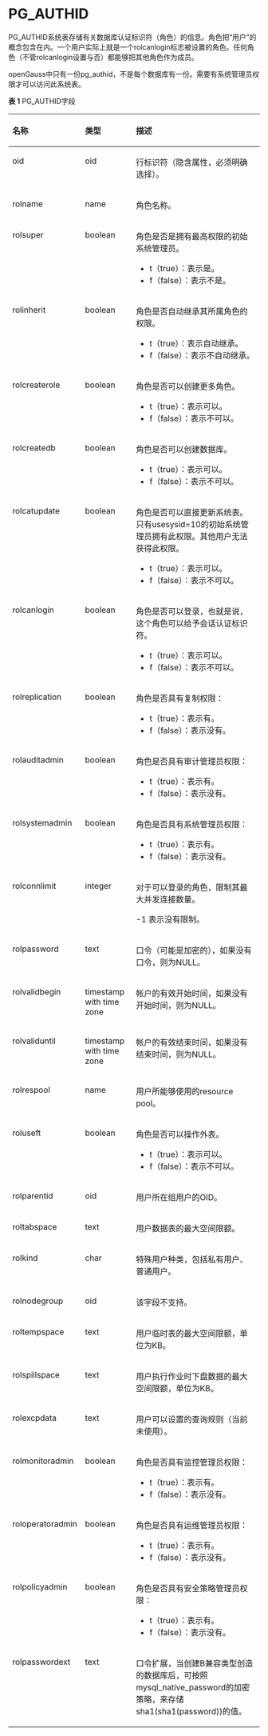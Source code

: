 # PG\_AUTHID<a name="ZH-CN_TOPIC_0289900706"></a>

PG\_AUTHID系统表存储有关数据库认证标识符（角色）的信息。角色把“用户”的概念包含在内。一个用户实际上就是一个rolcanlogin标志被设置的角色。任何角色（不管rolcanlogin设置与否）都能够把其他角色作为成员。

openGauss中只有一份pg\_authid，不是每个数据库有一份。需要有系统管理员权限才可以访问此系统表。

**表 1**  PG\_AUTHID字段

<a name="zh-cn_topic_0283137725_zh-cn_topic_0237122273_zh-cn_topic_0059778259_t2fff231eb1ce4252816223b71602e6ab"></a>
<table><thead align="left"><tr id="zh-cn_topic_0283137725_zh-cn_topic_0237122273_zh-cn_topic_0059778259_r467d6af826104ad995f661de4948b1d2"><th class="cellrowborder" valign="top" width="20.49%" id="mcps1.2.4.1.1"><p id="zh-cn_topic_0283137725_zh-cn_topic_0237122273_zh-cn_topic_0059778259_aef2c923ff38241f2aeb0c5d9d1861107"><a name="zh-cn_topic_0283137725_zh-cn_topic_0237122273_zh-cn_topic_0059778259_aef2c923ff38241f2aeb0c5d9d1861107"></a><a name="zh-cn_topic_0283137725_zh-cn_topic_0237122273_zh-cn_topic_0059778259_aef2c923ff38241f2aeb0c5d9d1861107"></a>名称</p>
</th>
<th class="cellrowborder" valign="top" width="21.13%" id="mcps1.2.4.1.2"><p id="zh-cn_topic_0283137725_zh-cn_topic_0237122273_zh-cn_topic_0059778259_a09099cc88c3e4c808a9b05889733aa92"><a name="zh-cn_topic_0283137725_zh-cn_topic_0237122273_zh-cn_topic_0059778259_a09099cc88c3e4c808a9b05889733aa92"></a><a name="zh-cn_topic_0283137725_zh-cn_topic_0237122273_zh-cn_topic_0059778259_a09099cc88c3e4c808a9b05889733aa92"></a>类型</p>
</th>
<th class="cellrowborder" valign="top" width="58.379999999999995%" id="mcps1.2.4.1.3"><p id="zh-cn_topic_0283137725_zh-cn_topic_0237122273_zh-cn_topic_0059778259_a0f299de4ef4741fdad6f373eefec85e5"><a name="zh-cn_topic_0283137725_zh-cn_topic_0237122273_zh-cn_topic_0059778259_a0f299de4ef4741fdad6f373eefec85e5"></a><a name="zh-cn_topic_0283137725_zh-cn_topic_0237122273_zh-cn_topic_0059778259_a0f299de4ef4741fdad6f373eefec85e5"></a>描述</p>
</th>
</tr>
</thead>
<tbody><tr id="zh-cn_topic_0283137725_zh-cn_topic_0237122273_zh-cn_topic_0059778259_r2999ac14dd104c2f9556f5b1a257d068"><td class="cellrowborder" valign="top" width="20.49%" headers="mcps1.2.4.1.1 "><p id="zh-cn_topic_0283137725_zh-cn_topic_0237122273_zh-cn_topic_0059778259_a5a31d0f121244e7f893efcd027fe3df1"><a name="zh-cn_topic_0283137725_zh-cn_topic_0237122273_zh-cn_topic_0059778259_a5a31d0f121244e7f893efcd027fe3df1"></a><a name="zh-cn_topic_0283137725_zh-cn_topic_0237122273_zh-cn_topic_0059778259_a5a31d0f121244e7f893efcd027fe3df1"></a>oid</p>
</td>
<td class="cellrowborder" valign="top" width="21.13%" headers="mcps1.2.4.1.2 "><p id="zh-cn_topic_0283137725_zh-cn_topic_0237122273_zh-cn_topic_0059778259_a76e99ac8f3eb4810a5dec895a38ce0c3"><a name="zh-cn_topic_0283137725_zh-cn_topic_0237122273_zh-cn_topic_0059778259_a76e99ac8f3eb4810a5dec895a38ce0c3"></a><a name="zh-cn_topic_0283137725_zh-cn_topic_0237122273_zh-cn_topic_0059778259_a76e99ac8f3eb4810a5dec895a38ce0c3"></a>oid</p>
</td>
<td class="cellrowborder" valign="top" width="58.379999999999995%" headers="mcps1.2.4.1.3 "><p id="zh-cn_topic_0283137725_zh-cn_topic_0237122273_zh-cn_topic_0059778259_a12ae5fa1dc394b27ab6eeaa7f74f7120"><a name="zh-cn_topic_0283137725_zh-cn_topic_0237122273_zh-cn_topic_0059778259_a12ae5fa1dc394b27ab6eeaa7f74f7120"></a><a name="zh-cn_topic_0283137725_zh-cn_topic_0237122273_zh-cn_topic_0059778259_a12ae5fa1dc394b27ab6eeaa7f74f7120"></a>行标识符（隐含属性，必须明确选择）。</p>
</td>
</tr>
<tr id="zh-cn_topic_0283137725_zh-cn_topic_0237122273_zh-cn_topic_0059778259_r34f541c8a9a84a3bb919158aa9f2c9dc"><td class="cellrowborder" valign="top" width="20.49%" headers="mcps1.2.4.1.1 "><p id="zh-cn_topic_0283137725_zh-cn_topic_0237122273_zh-cn_topic_0059778259_a2eb221a7d29e45a795857b755f467bf6"><a name="zh-cn_topic_0283137725_zh-cn_topic_0237122273_zh-cn_topic_0059778259_a2eb221a7d29e45a795857b755f467bf6"></a><a name="zh-cn_topic_0283137725_zh-cn_topic_0237122273_zh-cn_topic_0059778259_a2eb221a7d29e45a795857b755f467bf6"></a>rolname</p>
</td>
<td class="cellrowborder" valign="top" width="21.13%" headers="mcps1.2.4.1.2 "><p id="zh-cn_topic_0283137725_zh-cn_topic_0237122273_zh-cn_topic_0059778259_a54fa9a8f19a34f9db1138d97351e95ef"><a name="zh-cn_topic_0283137725_zh-cn_topic_0237122273_zh-cn_topic_0059778259_a54fa9a8f19a34f9db1138d97351e95ef"></a><a name="zh-cn_topic_0283137725_zh-cn_topic_0237122273_zh-cn_topic_0059778259_a54fa9a8f19a34f9db1138d97351e95ef"></a>name</p>
</td>
<td class="cellrowborder" valign="top" width="58.379999999999995%" headers="mcps1.2.4.1.3 "><p id="zh-cn_topic_0283137725_zh-cn_topic_0237122273_zh-cn_topic_0059778259_ada6702ab236c4991a6d289b31ef1b9a8"><a name="zh-cn_topic_0283137725_zh-cn_topic_0237122273_zh-cn_topic_0059778259_ada6702ab236c4991a6d289b31ef1b9a8"></a><a name="zh-cn_topic_0283137725_zh-cn_topic_0237122273_zh-cn_topic_0059778259_ada6702ab236c4991a6d289b31ef1b9a8"></a>角色名称。</p>
</td>
</tr>
<tr id="zh-cn_topic_0283137725_zh-cn_topic_0237122273_zh-cn_topic_0059778259_rd85d78d37d2446fc924699d7678576ac"><td class="cellrowborder" valign="top" width="20.49%" headers="mcps1.2.4.1.1 "><p id="zh-cn_topic_0283137725_zh-cn_topic_0237122273_zh-cn_topic_0059778259_a7cb8a3c2cac04f6f81a3c4c2f31c1705"><a name="zh-cn_topic_0283137725_zh-cn_topic_0237122273_zh-cn_topic_0059778259_a7cb8a3c2cac04f6f81a3c4c2f31c1705"></a><a name="zh-cn_topic_0283137725_zh-cn_topic_0237122273_zh-cn_topic_0059778259_a7cb8a3c2cac04f6f81a3c4c2f31c1705"></a>rolsuper</p>
</td>
<td class="cellrowborder" valign="top" width="21.13%" headers="mcps1.2.4.1.2 "><p id="zh-cn_topic_0283137725_zh-cn_topic_0237122273_zh-cn_topic_0059778259_a479fab130e4b480784110827905e9854"><a name="zh-cn_topic_0283137725_zh-cn_topic_0237122273_zh-cn_topic_0059778259_a479fab130e4b480784110827905e9854"></a><a name="zh-cn_topic_0283137725_zh-cn_topic_0237122273_zh-cn_topic_0059778259_a479fab130e4b480784110827905e9854"></a><span id="zh-cn_topic_0283137725_zh-cn_topic_0237122273_text1529361714267"><a name="zh-cn_topic_0283137725_zh-cn_topic_0237122273_text1529361714267"></a><a name="zh-cn_topic_0283137725_zh-cn_topic_0237122273_text1529361714267"></a>boolean</span></p>
</td>
<td class="cellrowborder" valign="top" width="58.379999999999995%" headers="mcps1.2.4.1.3 "><p id="zh-cn_topic_0283137725_zh-cn_topic_0237122273_zh-cn_topic_0059778259_a7ac956554dd74c8f948a90ec1483d1fc"><a name="zh-cn_topic_0283137725_zh-cn_topic_0237122273_zh-cn_topic_0059778259_a7ac956554dd74c8f948a90ec1483d1fc"></a><a name="zh-cn_topic_0283137725_zh-cn_topic_0237122273_zh-cn_topic_0059778259_a7ac956554dd74c8f948a90ec1483d1fc"></a>角色是否是拥有最高权限的初始系统管理员。</p>
<a name="ul5981193915612"></a><a name="ul5981193915612"></a><ul id="ul5981193915612"><li>t（true）：表示是。</li><li>f（false）：表示不是。</li></ul>
</td>
</tr>
<tr id="zh-cn_topic_0283137725_zh-cn_topic_0237122273_zh-cn_topic_0059778259_r9eeee50a21f849d380a480d31f3de9f5"><td class="cellrowborder" valign="top" width="20.49%" headers="mcps1.2.4.1.1 "><p id="zh-cn_topic_0283137725_zh-cn_topic_0237122273_zh-cn_topic_0059778259_a9452c73058434f3ba59d675dfc958d9b"><a name="zh-cn_topic_0283137725_zh-cn_topic_0237122273_zh-cn_topic_0059778259_a9452c73058434f3ba59d675dfc958d9b"></a><a name="zh-cn_topic_0283137725_zh-cn_topic_0237122273_zh-cn_topic_0059778259_a9452c73058434f3ba59d675dfc958d9b"></a>rolinherit</p>
</td>
<td class="cellrowborder" valign="top" width="21.13%" headers="mcps1.2.4.1.2 "><p id="zh-cn_topic_0283137725_zh-cn_topic_0237122273_zh-cn_topic_0059778259_a44ca42bbe60249d38adb387aa97bc755"><a name="zh-cn_topic_0283137725_zh-cn_topic_0237122273_zh-cn_topic_0059778259_a44ca42bbe60249d38adb387aa97bc755"></a><a name="zh-cn_topic_0283137725_zh-cn_topic_0237122273_zh-cn_topic_0059778259_a44ca42bbe60249d38adb387aa97bc755"></a><span id="zh-cn_topic_0283137725_zh-cn_topic_0237122273_text21921218162620"><a name="zh-cn_topic_0283137725_zh-cn_topic_0237122273_text21921218162620"></a><a name="zh-cn_topic_0283137725_zh-cn_topic_0237122273_text21921218162620"></a>boolean</span></p>
</td>
<td class="cellrowborder" valign="top" width="58.379999999999995%" headers="mcps1.2.4.1.3 "><p id="zh-cn_topic_0283137725_zh-cn_topic_0237122273_zh-cn_topic_0059778259_a811d1a6153bd4ea9bc201ebf6cf9f6e1"><a name="zh-cn_topic_0283137725_zh-cn_topic_0237122273_zh-cn_topic_0059778259_a811d1a6153bd4ea9bc201ebf6cf9f6e1"></a><a name="zh-cn_topic_0283137725_zh-cn_topic_0237122273_zh-cn_topic_0059778259_a811d1a6153bd4ea9bc201ebf6cf9f6e1"></a>角色是否自动继承其所属角色的权限。</p>
<a name="ul8180154418619"></a><a name="ul8180154418619"></a><ul id="ul8180154418619"><li>t（true）：表示自动继承。</li><li>f（false）：表示不自动继承。</li></ul>
</td>
</tr>
<tr id="zh-cn_topic_0283137725_zh-cn_topic_0237122273_zh-cn_topic_0059778259_r14f01b45e9534781bd2733322aa4a542"><td class="cellrowborder" valign="top" width="20.49%" headers="mcps1.2.4.1.1 "><p id="zh-cn_topic_0283137725_zh-cn_topic_0237122273_zh-cn_topic_0059778259_ac0a5d4117433499f8c642382b9da94de"><a name="zh-cn_topic_0283137725_zh-cn_topic_0237122273_zh-cn_topic_0059778259_ac0a5d4117433499f8c642382b9da94de"></a><a name="zh-cn_topic_0283137725_zh-cn_topic_0237122273_zh-cn_topic_0059778259_ac0a5d4117433499f8c642382b9da94de"></a>rolcreaterole</p>
</td>
<td class="cellrowborder" valign="top" width="21.13%" headers="mcps1.2.4.1.2 "><p id="zh-cn_topic_0283137725_zh-cn_topic_0237122273_zh-cn_topic_0059778259_a8a84bebdfc7b4f0094f554fc60d007be"><a name="zh-cn_topic_0283137725_zh-cn_topic_0237122273_zh-cn_topic_0059778259_a8a84bebdfc7b4f0094f554fc60d007be"></a><a name="zh-cn_topic_0283137725_zh-cn_topic_0237122273_zh-cn_topic_0059778259_a8a84bebdfc7b4f0094f554fc60d007be"></a><span id="zh-cn_topic_0283137725_zh-cn_topic_0237122273_text18824118192620"><a name="zh-cn_topic_0283137725_zh-cn_topic_0237122273_text18824118192620"></a><a name="zh-cn_topic_0283137725_zh-cn_topic_0237122273_text18824118192620"></a>boolean</span></p>
</td>
<td class="cellrowborder" valign="top" width="58.379999999999995%" headers="mcps1.2.4.1.3 "><p id="zh-cn_topic_0283137725_zh-cn_topic_0237122273_zh-cn_topic_0059778259_ad10dec07af1440be83dd96a60e8357a3"><a name="zh-cn_topic_0283137725_zh-cn_topic_0237122273_zh-cn_topic_0059778259_ad10dec07af1440be83dd96a60e8357a3"></a><a name="zh-cn_topic_0283137725_zh-cn_topic_0237122273_zh-cn_topic_0059778259_ad10dec07af1440be83dd96a60e8357a3"></a>角色是否可以创建更多角色。</p>
<a name="ul103054472616"></a><a name="ul103054472616"></a><ul id="ul103054472616"><li>t（true）：表示可以。</li><li>f（false）：表示不可以。</li></ul>
</td>
</tr>
<tr id="zh-cn_topic_0283137725_zh-cn_topic_0237122273_zh-cn_topic_0059778259_r20b9def80c334b4bafc9c367b672bc5d"><td class="cellrowborder" valign="top" width="20.49%" headers="mcps1.2.4.1.1 "><p id="zh-cn_topic_0283137725_zh-cn_topic_0237122273_zh-cn_topic_0059778259_a242a39403389400abf108026898fd51c"><a name="zh-cn_topic_0283137725_zh-cn_topic_0237122273_zh-cn_topic_0059778259_a242a39403389400abf108026898fd51c"></a><a name="zh-cn_topic_0283137725_zh-cn_topic_0237122273_zh-cn_topic_0059778259_a242a39403389400abf108026898fd51c"></a>rolcreatedb</p>
</td>
<td class="cellrowborder" valign="top" width="21.13%" headers="mcps1.2.4.1.2 "><p id="zh-cn_topic_0283137725_zh-cn_topic_0237122273_zh-cn_topic_0059778259_aca1469acfaf240e583a60338e993ec00"><a name="zh-cn_topic_0283137725_zh-cn_topic_0237122273_zh-cn_topic_0059778259_aca1469acfaf240e583a60338e993ec00"></a><a name="zh-cn_topic_0283137725_zh-cn_topic_0237122273_zh-cn_topic_0059778259_aca1469acfaf240e583a60338e993ec00"></a><span id="zh-cn_topic_0283137725_zh-cn_topic_0237122273_text1258112198262"><a name="zh-cn_topic_0283137725_zh-cn_topic_0237122273_text1258112198262"></a><a name="zh-cn_topic_0283137725_zh-cn_topic_0237122273_text1258112198262"></a>boolean</span></p>
</td>
<td class="cellrowborder" valign="top" width="58.379999999999995%" headers="mcps1.2.4.1.3 "><p id="zh-cn_topic_0283137725_zh-cn_topic_0237122273_zh-cn_topic_0059778259_a4eccc2b2b42d4bcba75f261f89e0ae20"><a name="zh-cn_topic_0283137725_zh-cn_topic_0237122273_zh-cn_topic_0059778259_a4eccc2b2b42d4bcba75f261f89e0ae20"></a><a name="zh-cn_topic_0283137725_zh-cn_topic_0237122273_zh-cn_topic_0059778259_a4eccc2b2b42d4bcba75f261f89e0ae20"></a>角色是否可以创建数据库。</p>
<a name="ul828095015614"></a><a name="ul828095015614"></a><ul id="ul828095015614"><li>t（true）：表示可以。</li><li>f（false）：表示不可以。</li></ul>
</td>
</tr>
<tr id="zh-cn_topic_0283137725_zh-cn_topic_0237122273_zh-cn_topic_0059778259_r804e00eb30954331a7eee6d54e3a46ab"><td class="cellrowborder" valign="top" width="20.49%" headers="mcps1.2.4.1.1 "><p id="zh-cn_topic_0283137725_zh-cn_topic_0237122273_zh-cn_topic_0059778259_a949068ab084242aaa754082c74703b23"><a name="zh-cn_topic_0283137725_zh-cn_topic_0237122273_zh-cn_topic_0059778259_a949068ab084242aaa754082c74703b23"></a><a name="zh-cn_topic_0283137725_zh-cn_topic_0237122273_zh-cn_topic_0059778259_a949068ab084242aaa754082c74703b23"></a>rolcatupdate</p>
</td>
<td class="cellrowborder" valign="top" width="21.13%" headers="mcps1.2.4.1.2 "><p id="zh-cn_topic_0283137725_zh-cn_topic_0237122273_zh-cn_topic_0059778259_acba73cb2a60b470eb223b11fcb9df617"><a name="zh-cn_topic_0283137725_zh-cn_topic_0237122273_zh-cn_topic_0059778259_acba73cb2a60b470eb223b11fcb9df617"></a><a name="zh-cn_topic_0283137725_zh-cn_topic_0237122273_zh-cn_topic_0059778259_acba73cb2a60b470eb223b11fcb9df617"></a><span id="zh-cn_topic_0283137725_zh-cn_topic_0237122273_text8141152032618"><a name="zh-cn_topic_0283137725_zh-cn_topic_0237122273_text8141152032618"></a><a name="zh-cn_topic_0283137725_zh-cn_topic_0237122273_text8141152032618"></a>boolean</span></p>
</td>
<td class="cellrowborder" valign="top" width="58.379999999999995%" headers="mcps1.2.4.1.3 "><p id="zh-cn_topic_0283137725_zh-cn_topic_0237122273_zh-cn_topic_0059778259_a99ef9ae1689f41f1ac8d15338dd526ae"><a name="zh-cn_topic_0283137725_zh-cn_topic_0237122273_zh-cn_topic_0059778259_a99ef9ae1689f41f1ac8d15338dd526ae"></a><a name="zh-cn_topic_0283137725_zh-cn_topic_0237122273_zh-cn_topic_0059778259_a99ef9ae1689f41f1ac8d15338dd526ae"></a>角色是否可以直接更新系统表。只有usesysid=10的初始系统管理员拥有此权限。其他用户无法获得此权限。</p>
<a name="ul566571518913"></a><a name="ul566571518913"></a><ul id="ul566571518913"><li>t（true）：表示可以。</li><li>f（false）：表示不可以。</li></ul>
</td>
</tr>
<tr id="zh-cn_topic_0283137725_zh-cn_topic_0237122273_zh-cn_topic_0059778259_rafcd772d10774a88a5f7371392cacefb"><td class="cellrowborder" valign="top" width="20.49%" headers="mcps1.2.4.1.1 "><p id="zh-cn_topic_0283137725_zh-cn_topic_0237122273_zh-cn_topic_0059778259_ae90becfd97b849d89b84e1f6ab23ffbe"><a name="zh-cn_topic_0283137725_zh-cn_topic_0237122273_zh-cn_topic_0059778259_ae90becfd97b849d89b84e1f6ab23ffbe"></a><a name="zh-cn_topic_0283137725_zh-cn_topic_0237122273_zh-cn_topic_0059778259_ae90becfd97b849d89b84e1f6ab23ffbe"></a>rolcanlogin</p>
</td>
<td class="cellrowborder" valign="top" width="21.13%" headers="mcps1.2.4.1.2 "><p id="zh-cn_topic_0283137725_zh-cn_topic_0237122273_zh-cn_topic_0059778259_a156553ecf56b4c2193bb3be605a60906"><a name="zh-cn_topic_0283137725_zh-cn_topic_0237122273_zh-cn_topic_0059778259_a156553ecf56b4c2193bb3be605a60906"></a><a name="zh-cn_topic_0283137725_zh-cn_topic_0237122273_zh-cn_topic_0059778259_a156553ecf56b4c2193bb3be605a60906"></a><span id="zh-cn_topic_0283137725_zh-cn_topic_0237122273_text939232018269"><a name="zh-cn_topic_0283137725_zh-cn_topic_0237122273_text939232018269"></a><a name="zh-cn_topic_0283137725_zh-cn_topic_0237122273_text939232018269"></a>boolean</span></p>
</td>
<td class="cellrowborder" valign="top" width="58.379999999999995%" headers="mcps1.2.4.1.3 "><p id="zh-cn_topic_0283137725_zh-cn_topic_0237122273_zh-cn_topic_0059778259_af4d082857d17417189ad0f8897767b43"><a name="zh-cn_topic_0283137725_zh-cn_topic_0237122273_zh-cn_topic_0059778259_af4d082857d17417189ad0f8897767b43"></a><a name="zh-cn_topic_0283137725_zh-cn_topic_0237122273_zh-cn_topic_0059778259_af4d082857d17417189ad0f8897767b43"></a>角色是否可以登录，也就是说，这个角色可以给予会话认证标识符。</p>
<a name="ul77501918898"></a><a name="ul77501918898"></a><ul id="ul77501918898"><li>t（true）：表示可以。</li><li>f（false）：表示不可以。</li></ul>
</td>
</tr>
<tr id="zh-cn_topic_0283137725_zh-cn_topic_0237122273_zh-cn_topic_0059778259_rcc0c0f04c5ba4c00ba7eb1066e4d8fb2"><td class="cellrowborder" valign="top" width="20.49%" headers="mcps1.2.4.1.1 "><p id="zh-cn_topic_0283137725_zh-cn_topic_0237122273_zh-cn_topic_0059778259_ae8973b6667794914908d709da58c1003"><a name="zh-cn_topic_0283137725_zh-cn_topic_0237122273_zh-cn_topic_0059778259_ae8973b6667794914908d709da58c1003"></a><a name="zh-cn_topic_0283137725_zh-cn_topic_0237122273_zh-cn_topic_0059778259_ae8973b6667794914908d709da58c1003"></a>rolreplication</p>
</td>
<td class="cellrowborder" valign="top" width="21.13%" headers="mcps1.2.4.1.2 "><p id="zh-cn_topic_0283137725_zh-cn_topic_0237122273_zh-cn_topic_0059778259_abfbf36bfbd2b40058538f6b7ef8ab40a"><a name="zh-cn_topic_0283137725_zh-cn_topic_0237122273_zh-cn_topic_0059778259_abfbf36bfbd2b40058538f6b7ef8ab40a"></a><a name="zh-cn_topic_0283137725_zh-cn_topic_0237122273_zh-cn_topic_0059778259_abfbf36bfbd2b40058538f6b7ef8ab40a"></a><span id="zh-cn_topic_0283137725_zh-cn_topic_0237122273_text154561618142811"><a name="zh-cn_topic_0283137725_zh-cn_topic_0237122273_text154561618142811"></a><a name="zh-cn_topic_0283137725_zh-cn_topic_0237122273_text154561618142811"></a>boolean</span></p>
</td>
<td class="cellrowborder" valign="top" width="58.379999999999995%" headers="mcps1.2.4.1.3 "><p id="zh-cn_topic_0283137725_zh-cn_topic_0237122273_zh-cn_topic_0059778259_abafd18527b4241d79bf432437152e8f3"><a name="zh-cn_topic_0283137725_zh-cn_topic_0237122273_zh-cn_topic_0059778259_abafd18527b4241d79bf432437152e8f3"></a><a name="zh-cn_topic_0283137725_zh-cn_topic_0237122273_zh-cn_topic_0059778259_abafd18527b4241d79bf432437152e8f3"></a>角色是否具有复制权限：</p>
<a name="ul74191217181317"></a><a name="ul74191217181317"></a><ul id="ul74191217181317"><li>t（true）：表示有。</li><li>f（false）：表示没有。</li></ul>
</td>
</tr>
<tr id="zh-cn_topic_0283137725_zh-cn_topic_0237122273_zh-cn_topic_0059778259_ra9ea4c9f35574b62a0e587ee1f72a666"><td class="cellrowborder" valign="top" width="20.49%" headers="mcps1.2.4.1.1 "><p id="zh-cn_topic_0283137725_zh-cn_topic_0237122273_zh-cn_topic_0059778259_a40d57eee5b90438294723a59ce0aae56"><a name="zh-cn_topic_0283137725_zh-cn_topic_0237122273_zh-cn_topic_0059778259_a40d57eee5b90438294723a59ce0aae56"></a><a name="zh-cn_topic_0283137725_zh-cn_topic_0237122273_zh-cn_topic_0059778259_a40d57eee5b90438294723a59ce0aae56"></a>rolauditadmin</p>
</td>
<td class="cellrowborder" valign="top" width="21.13%" headers="mcps1.2.4.1.2 "><p id="zh-cn_topic_0283137725_zh-cn_topic_0237122273_zh-cn_topic_0059778259_aaf2b96e107c3415cab46affd03a409ef"><a name="zh-cn_topic_0283137725_zh-cn_topic_0237122273_zh-cn_topic_0059778259_aaf2b96e107c3415cab46affd03a409ef"></a><a name="zh-cn_topic_0283137725_zh-cn_topic_0237122273_zh-cn_topic_0059778259_aaf2b96e107c3415cab46affd03a409ef"></a><span id="zh-cn_topic_0283137725_zh-cn_topic_0237122273_text3787113812318"><a name="zh-cn_topic_0283137725_zh-cn_topic_0237122273_text3787113812318"></a><a name="zh-cn_topic_0283137725_zh-cn_topic_0237122273_text3787113812318"></a>boolean</span></p>
</td>
<td class="cellrowborder" valign="top" width="58.379999999999995%" headers="mcps1.2.4.1.3 "><p id="zh-cn_topic_0283137725_zh-cn_topic_0237122273_zh-cn_topic_0059778259_a41d4ed926499443db78b94fb3a7269e3"><a name="zh-cn_topic_0283137725_zh-cn_topic_0237122273_zh-cn_topic_0059778259_a41d4ed926499443db78b94fb3a7269e3"></a><a name="zh-cn_topic_0283137725_zh-cn_topic_0237122273_zh-cn_topic_0059778259_a41d4ed926499443db78b94fb3a7269e3"></a>角色是否具有审计管理员权限：</p>
<a name="ul443911410138"></a><a name="ul443911410138"></a><ul id="ul443911410138"><li>t（true）：表示有。</li><li>f（false）：表示没有。</li></ul>
</td>
</tr>
<tr id="zh-cn_topic_0283137725_zh-cn_topic_0237122273_zh-cn_topic_0059778259_re786a5d5da1e4926b5de9bc98fb17351"><td class="cellrowborder" valign="top" width="20.49%" headers="mcps1.2.4.1.1 "><p id="zh-cn_topic_0283137725_zh-cn_topic_0237122273_zh-cn_topic_0059778259_aa2a1436e95684c68b1b4aae79ee6a685"><a name="zh-cn_topic_0283137725_zh-cn_topic_0237122273_zh-cn_topic_0059778259_aa2a1436e95684c68b1b4aae79ee6a685"></a><a name="zh-cn_topic_0283137725_zh-cn_topic_0237122273_zh-cn_topic_0059778259_aa2a1436e95684c68b1b4aae79ee6a685"></a>rolsystemadmin</p>
</td>
<td class="cellrowborder" valign="top" width="21.13%" headers="mcps1.2.4.1.2 "><p id="zh-cn_topic_0283137725_zh-cn_topic_0237122273_zh-cn_topic_0059778259_ae7401e3cddd44e268dc3c60a4ec8a912"><a name="zh-cn_topic_0283137725_zh-cn_topic_0237122273_zh-cn_topic_0059778259_ae7401e3cddd44e268dc3c60a4ec8a912"></a><a name="zh-cn_topic_0283137725_zh-cn_topic_0237122273_zh-cn_topic_0059778259_ae7401e3cddd44e268dc3c60a4ec8a912"></a><span id="zh-cn_topic_0283137725_zh-cn_topic_0237122273_text142514409319"><a name="zh-cn_topic_0283137725_zh-cn_topic_0237122273_text142514409319"></a><a name="zh-cn_topic_0283137725_zh-cn_topic_0237122273_text142514409319"></a>boolean</span></p>
</td>
<td class="cellrowborder" valign="top" width="58.379999999999995%" headers="mcps1.2.4.1.3 "><p id="zh-cn_topic_0283137725_zh-cn_topic_0237122273_zh-cn_topic_0059778259_a439b425286cf40caa81b17d5db646b04"><a name="zh-cn_topic_0283137725_zh-cn_topic_0237122273_zh-cn_topic_0059778259_a439b425286cf40caa81b17d5db646b04"></a><a name="zh-cn_topic_0283137725_zh-cn_topic_0237122273_zh-cn_topic_0059778259_a439b425286cf40caa81b17d5db646b04"></a>角色是否具有系统管理员权限：</p>
<a name="ul72343150142"></a><a name="ul72343150142"></a><ul id="ul72343150142"><li>t（true）：表示有。</li><li>f（false）：表示没有。</li></ul>
</td>
</tr>
<tr id="zh-cn_topic_0283137725_zh-cn_topic_0237122273_zh-cn_topic_0059778259_r4595c950805246f794643eff37da790f"><td class="cellrowborder" valign="top" width="20.49%" headers="mcps1.2.4.1.1 "><p id="zh-cn_topic_0283137725_zh-cn_topic_0237122273_zh-cn_topic_0059778259_adc0c6df07a624d9c82418e035092f4f6"><a name="zh-cn_topic_0283137725_zh-cn_topic_0237122273_zh-cn_topic_0059778259_adc0c6df07a624d9c82418e035092f4f6"></a><a name="zh-cn_topic_0283137725_zh-cn_topic_0237122273_zh-cn_topic_0059778259_adc0c6df07a624d9c82418e035092f4f6"></a>rolconnlimit</p>
</td>
<td class="cellrowborder" valign="top" width="21.13%" headers="mcps1.2.4.1.2 "><p id="zh-cn_topic_0283137725_zh-cn_topic_0237122273_zh-cn_topic_0059778259_ac52abcd2ce874ef1a30c8e4a90bbc708"><a name="zh-cn_topic_0283137725_zh-cn_topic_0237122273_zh-cn_topic_0059778259_ac52abcd2ce874ef1a30c8e4a90bbc708"></a><a name="zh-cn_topic_0283137725_zh-cn_topic_0237122273_zh-cn_topic_0059778259_ac52abcd2ce874ef1a30c8e4a90bbc708"></a>integer</p>
</td>
<td class="cellrowborder" valign="top" width="58.379999999999995%" headers="mcps1.2.4.1.3 "><p id="zh-cn_topic_0283137725_zh-cn_topic_0237122273_zh-cn_topic_0059778259_a2c735a9965624bc79073c147653ce48e"><a name="zh-cn_topic_0283137725_zh-cn_topic_0237122273_zh-cn_topic_0059778259_a2c735a9965624bc79073c147653ce48e"></a><a name="zh-cn_topic_0283137725_zh-cn_topic_0237122273_zh-cn_topic_0059778259_a2c735a9965624bc79073c147653ce48e"></a>对于可以登录的角色，限制其最大并发连接数量。</p>
<p id="zh-cn_topic_0283137725_zh-cn_topic_0237122273_zh-cn_topic_0059778259_a685a95411d9549f0a5ded5362f10ef3e"><a name="zh-cn_topic_0283137725_zh-cn_topic_0237122273_zh-cn_topic_0059778259_a685a95411d9549f0a5ded5362f10ef3e"></a><a name="zh-cn_topic_0283137725_zh-cn_topic_0237122273_zh-cn_topic_0059778259_a685a95411d9549f0a5ded5362f10ef3e"></a>-1 表示没有限制。</p>
</td>
</tr>
<tr id="zh-cn_topic_0283137725_zh-cn_topic_0237122273_zh-cn_topic_0059778259_r6275ffffc4c54a7fbf734510c7f6f6a2"><td class="cellrowborder" valign="top" width="20.49%" headers="mcps1.2.4.1.1 "><p id="zh-cn_topic_0283137725_zh-cn_topic_0237122273_zh-cn_topic_0059778259_aa029549c40934a86a1d87aeba4384888"><a name="zh-cn_topic_0283137725_zh-cn_topic_0237122273_zh-cn_topic_0059778259_aa029549c40934a86a1d87aeba4384888"></a><a name="zh-cn_topic_0283137725_zh-cn_topic_0237122273_zh-cn_topic_0059778259_aa029549c40934a86a1d87aeba4384888"></a>rolpassword</p>
</td>
<td class="cellrowborder" valign="top" width="21.13%" headers="mcps1.2.4.1.2 "><p id="zh-cn_topic_0283137725_zh-cn_topic_0237122273_zh-cn_topic_0059778259_a2eff02923c314d689c9dc2d1487de41c"><a name="zh-cn_topic_0283137725_zh-cn_topic_0237122273_zh-cn_topic_0059778259_a2eff02923c314d689c9dc2d1487de41c"></a><a name="zh-cn_topic_0283137725_zh-cn_topic_0237122273_zh-cn_topic_0059778259_a2eff02923c314d689c9dc2d1487de41c"></a>text</p>
</td>
<td class="cellrowborder" valign="top" width="58.379999999999995%" headers="mcps1.2.4.1.3 "><p id="zh-cn_topic_0283137725_zh-cn_topic_0237122273_zh-cn_topic_0059778259_a9cf0bb3ca6eb4932b190388ddf51b32b"><a name="zh-cn_topic_0283137725_zh-cn_topic_0237122273_zh-cn_topic_0059778259_a9cf0bb3ca6eb4932b190388ddf51b32b"></a><a name="zh-cn_topic_0283137725_zh-cn_topic_0237122273_zh-cn_topic_0059778259_a9cf0bb3ca6eb4932b190388ddf51b32b"></a>口令（可能是加密的），如果没有口令，则为NULL。</p>
</td>
</tr>
<tr id="zh-cn_topic_0283137725_zh-cn_topic_0237122273_zh-cn_topic_0059778259_r5c73cff5463e4071901ce4872d446303"><td class="cellrowborder" valign="top" width="20.49%" headers="mcps1.2.4.1.1 "><p id="zh-cn_topic_0283137725_zh-cn_topic_0237122273_zh-cn_topic_0059778259_a873c0bae5ab24116ab4e3f2e4a54465e"><a name="zh-cn_topic_0283137725_zh-cn_topic_0237122273_zh-cn_topic_0059778259_a873c0bae5ab24116ab4e3f2e4a54465e"></a><a name="zh-cn_topic_0283137725_zh-cn_topic_0237122273_zh-cn_topic_0059778259_a873c0bae5ab24116ab4e3f2e4a54465e"></a>rolvalidbegin</p>
</td>
<td class="cellrowborder" valign="top" width="21.13%" headers="mcps1.2.4.1.2 "><p id="zh-cn_topic_0283137725_zh-cn_topic_0237122273_zh-cn_topic_0059778259_a31cd0cbfad4a46bd8c7cdad0b0c98488"><a name="zh-cn_topic_0283137725_zh-cn_topic_0237122273_zh-cn_topic_0059778259_a31cd0cbfad4a46bd8c7cdad0b0c98488"></a><a name="zh-cn_topic_0283137725_zh-cn_topic_0237122273_zh-cn_topic_0059778259_a31cd0cbfad4a46bd8c7cdad0b0c98488"></a>timestamp with time zone</p>
</td>
<td class="cellrowborder" valign="top" width="58.379999999999995%" headers="mcps1.2.4.1.3 "><p id="zh-cn_topic_0283137725_zh-cn_topic_0237122273_zh-cn_topic_0059778259_ab5eefe10320347e4974ef8879d5a5ea7"><a name="zh-cn_topic_0283137725_zh-cn_topic_0237122273_zh-cn_topic_0059778259_ab5eefe10320347e4974ef8879d5a5ea7"></a><a name="zh-cn_topic_0283137725_zh-cn_topic_0237122273_zh-cn_topic_0059778259_ab5eefe10320347e4974ef8879d5a5ea7"></a>帐户的有效开始时间，如果没有开始时间，则为NULL。</p>
</td>
</tr>
<tr id="zh-cn_topic_0283137725_zh-cn_topic_0237122273_zh-cn_topic_0059778259_rcef9664e7d224e21b2b1301492253bfd"><td class="cellrowborder" valign="top" width="20.49%" headers="mcps1.2.4.1.1 "><p id="zh-cn_topic_0283137725_zh-cn_topic_0237122273_zh-cn_topic_0059778259_a1a48e86da63c4d44931209916fd78149"><a name="zh-cn_topic_0283137725_zh-cn_topic_0237122273_zh-cn_topic_0059778259_a1a48e86da63c4d44931209916fd78149"></a><a name="zh-cn_topic_0283137725_zh-cn_topic_0237122273_zh-cn_topic_0059778259_a1a48e86da63c4d44931209916fd78149"></a>rolvaliduntil</p>
</td>
<td class="cellrowborder" valign="top" width="21.13%" headers="mcps1.2.4.1.2 "><p id="zh-cn_topic_0283137725_zh-cn_topic_0237122273_zh-cn_topic_0059778259_af337857b8f854192a4f6212a7b6efe0f"><a name="zh-cn_topic_0283137725_zh-cn_topic_0237122273_zh-cn_topic_0059778259_af337857b8f854192a4f6212a7b6efe0f"></a><a name="zh-cn_topic_0283137725_zh-cn_topic_0237122273_zh-cn_topic_0059778259_af337857b8f854192a4f6212a7b6efe0f"></a>timestamp with time zone</p>
</td>
<td class="cellrowborder" valign="top" width="58.379999999999995%" headers="mcps1.2.4.1.3 "><p id="zh-cn_topic_0283137725_zh-cn_topic_0237122273_zh-cn_topic_0059778259_a92707bcd8cfa43c2bcc5df409261e4af"><a name="zh-cn_topic_0283137725_zh-cn_topic_0237122273_zh-cn_topic_0059778259_a92707bcd8cfa43c2bcc5df409261e4af"></a><a name="zh-cn_topic_0283137725_zh-cn_topic_0237122273_zh-cn_topic_0059778259_a92707bcd8cfa43c2bcc5df409261e4af"></a>帐户的有效结束时间，如果没有结束时间，则为NULL。</p>
</td>
</tr>
<tr id="zh-cn_topic_0283137725_zh-cn_topic_0237122273_row3509919141536"><td class="cellrowborder" valign="top" width="20.49%" headers="mcps1.2.4.1.1 "><p id="zh-cn_topic_0283137725_zh-cn_topic_0237122273_p7182303141542"><a name="zh-cn_topic_0283137725_zh-cn_topic_0237122273_p7182303141542"></a><a name="zh-cn_topic_0283137725_zh-cn_topic_0237122273_p7182303141542"></a>rolrespool</p>
</td>
<td class="cellrowborder" valign="top" width="21.13%" headers="mcps1.2.4.1.2 "><p id="zh-cn_topic_0283137725_zh-cn_topic_0237122273_p44895689141542"><a name="zh-cn_topic_0283137725_zh-cn_topic_0237122273_p44895689141542"></a><a name="zh-cn_topic_0283137725_zh-cn_topic_0237122273_p44895689141542"></a>name</p>
</td>
<td class="cellrowborder" valign="top" width="58.379999999999995%" headers="mcps1.2.4.1.3 "><p id="zh-cn_topic_0283137725_zh-cn_topic_0237122273_p12672183141542"><a name="zh-cn_topic_0283137725_zh-cn_topic_0237122273_p12672183141542"></a><a name="zh-cn_topic_0283137725_zh-cn_topic_0237122273_p12672183141542"></a>用户所能够使用的resource pool。</p>
</td>
</tr>
<tr id="zh-cn_topic_0283137725_zh-cn_topic_0237122273_zh-cn_topic_0059778259_row43420215173144"><td class="cellrowborder" valign="top" width="20.49%" headers="mcps1.2.4.1.1 "><p id="zh-cn_topic_0283137725_zh-cn_topic_0237122273_zh-cn_topic_0059778259_p27376539173144"><a name="zh-cn_topic_0283137725_zh-cn_topic_0237122273_zh-cn_topic_0059778259_p27376539173144"></a><a name="zh-cn_topic_0283137725_zh-cn_topic_0237122273_zh-cn_topic_0059778259_p27376539173144"></a>roluseft</p>
</td>
<td class="cellrowborder" valign="top" width="21.13%" headers="mcps1.2.4.1.2 "><p id="zh-cn_topic_0283137725_zh-cn_topic_0237122273_zh-cn_topic_0059778259_p2907150173144"><a name="zh-cn_topic_0283137725_zh-cn_topic_0237122273_zh-cn_topic_0059778259_p2907150173144"></a><a name="zh-cn_topic_0283137725_zh-cn_topic_0237122273_zh-cn_topic_0059778259_p2907150173144"></a><span id="zh-cn_topic_0283137725_zh-cn_topic_0237122273_text634791132812"><a name="zh-cn_topic_0283137725_zh-cn_topic_0237122273_text634791132812"></a><a name="zh-cn_topic_0283137725_zh-cn_topic_0237122273_text634791132812"></a>boolean</span></p>
</td>
<td class="cellrowborder" valign="top" width="58.379999999999995%" headers="mcps1.2.4.1.3 "><p id="zh-cn_topic_0283137725_zh-cn_topic_0237122273_zh-cn_topic_0059778259_p34152635173144"><a name="zh-cn_topic_0283137725_zh-cn_topic_0237122273_zh-cn_topic_0059778259_p34152635173144"></a><a name="zh-cn_topic_0283137725_zh-cn_topic_0237122273_zh-cn_topic_0059778259_p34152635173144"></a>角色是否可以操作外表。</p>
<a name="ul10653131519531"></a><a name="ul10653131519531"></a><ul id="ul10653131519531"><li>t（true）：表示可以。</li><li>f（false）：表示不可以。</li></ul>
</td>
</tr>
<tr id="zh-cn_topic_0283137725_zh-cn_topic_0237122273_zh-cn_topic_0059778259_row6971470163636"><td class="cellrowborder" valign="top" width="20.49%" headers="mcps1.2.4.1.1 "><p id="zh-cn_topic_0283137725_zh-cn_topic_0237122273_zh-cn_topic_0059778259_p62743233163636"><a name="zh-cn_topic_0283137725_zh-cn_topic_0237122273_zh-cn_topic_0059778259_p62743233163636"></a><a name="zh-cn_topic_0283137725_zh-cn_topic_0237122273_zh-cn_topic_0059778259_p62743233163636"></a>rolparentid</p>
</td>
<td class="cellrowborder" valign="top" width="21.13%" headers="mcps1.2.4.1.2 "><p id="zh-cn_topic_0283137725_zh-cn_topic_0237122273_zh-cn_topic_0059778259_p49037093163636"><a name="zh-cn_topic_0283137725_zh-cn_topic_0237122273_zh-cn_topic_0059778259_p49037093163636"></a><a name="zh-cn_topic_0283137725_zh-cn_topic_0237122273_zh-cn_topic_0059778259_p49037093163636"></a>oid</p>
</td>
<td class="cellrowborder" valign="top" width="58.379999999999995%" headers="mcps1.2.4.1.3 "><p id="zh-cn_topic_0283137725_zh-cn_topic_0237122273_zh-cn_topic_0059778259_p12581590163636"><a name="zh-cn_topic_0283137725_zh-cn_topic_0237122273_zh-cn_topic_0059778259_p12581590163636"></a><a name="zh-cn_topic_0283137725_zh-cn_topic_0237122273_zh-cn_topic_0059778259_p12581590163636"></a>用户所在组用户的OID。</p>
</td>
</tr>
<tr id="zh-cn_topic_0283137725_zh-cn_topic_0237122273_row57051258195917"><td class="cellrowborder" valign="top" width="20.49%" headers="mcps1.2.4.1.1 "><p id="zh-cn_topic_0283137725_zh-cn_topic_0237122273_p19706158205920"><a name="zh-cn_topic_0283137725_zh-cn_topic_0237122273_p19706158205920"></a><a name="zh-cn_topic_0283137725_zh-cn_topic_0237122273_p19706158205920"></a>roltabspace</p>
</td>
<td class="cellrowborder" valign="top" width="21.13%" headers="mcps1.2.4.1.2 "><p id="zh-cn_topic_0283137725_zh-cn_topic_0237122273_p1070655815910"><a name="zh-cn_topic_0283137725_zh-cn_topic_0237122273_p1070655815910"></a><a name="zh-cn_topic_0283137725_zh-cn_topic_0237122273_p1070655815910"></a>text</p>
</td>
<td class="cellrowborder" valign="top" width="58.379999999999995%" headers="mcps1.2.4.1.3 "><p id="zh-cn_topic_0283137725_zh-cn_topic_0237122273_p147061658125913"><a name="zh-cn_topic_0283137725_zh-cn_topic_0237122273_p147061658125913"></a><a name="zh-cn_topic_0283137725_zh-cn_topic_0237122273_p147061658125913"></a>用户数据表的最大空间限额。</p>
</td>
</tr>
<tr id="zh-cn_topic_0283137725_zh-cn_topic_0237122273_row55621534164613"><td class="cellrowborder" valign="top" width="20.49%" headers="mcps1.2.4.1.1 "><p id="zh-cn_topic_0283137725_zh-cn_topic_0237122273_p1056233418468"><a name="zh-cn_topic_0283137725_zh-cn_topic_0237122273_p1056233418468"></a><a name="zh-cn_topic_0283137725_zh-cn_topic_0237122273_p1056233418468"></a>rolkind</p>
</td>
<td class="cellrowborder" valign="top" width="21.13%" headers="mcps1.2.4.1.2 "><p id="zh-cn_topic_0283137725_zh-cn_topic_0237122273_p15562534184611"><a name="zh-cn_topic_0283137725_zh-cn_topic_0237122273_p15562534184611"></a><a name="zh-cn_topic_0283137725_zh-cn_topic_0237122273_p15562534184611"></a>char</p>
</td>
<td class="cellrowborder" valign="top" width="58.379999999999995%" headers="mcps1.2.4.1.3 "><p id="zh-cn_topic_0283137725_zh-cn_topic_0237122273_p456253474619"><a name="zh-cn_topic_0283137725_zh-cn_topic_0237122273_p456253474619"></a><a name="zh-cn_topic_0283137725_zh-cn_topic_0237122273_p456253474619"></a>特殊用户种类，包括私有用户、普通用户。</p>
</td>
</tr>
<tr id="zh-cn_topic_0283137725_zh-cn_topic_0237122273_row5348358161620"><td class="cellrowborder" valign="top" width="20.49%" headers="mcps1.2.4.1.1 "><p id="zh-cn_topic_0283137725_zh-cn_topic_0237122273_p834911585167"><a name="zh-cn_topic_0283137725_zh-cn_topic_0237122273_p834911585167"></a><a name="zh-cn_topic_0283137725_zh-cn_topic_0237122273_p834911585167"></a>rolnodegroup</p>
</td>
<td class="cellrowborder" valign="top" width="21.13%" headers="mcps1.2.4.1.2 "><p id="zh-cn_topic_0283137725_zh-cn_topic_0237122273_p434935811613"><a name="zh-cn_topic_0283137725_zh-cn_topic_0237122273_p434935811613"></a><a name="zh-cn_topic_0283137725_zh-cn_topic_0237122273_p434935811613"></a>oid</p>
</td>
<td class="cellrowborder" valign="top" width="58.379999999999995%" headers="mcps1.2.4.1.3 "><p id="zh-cn_topic_0283137725_zh-cn_topic_0237122273_p17350258191614"><a name="zh-cn_topic_0283137725_zh-cn_topic_0237122273_p17350258191614"></a><a name="zh-cn_topic_0283137725_zh-cn_topic_0237122273_p17350258191614"></a>该字段不支持。</p>
</td>
</tr>
<tr id="zh-cn_topic_0283137725_zh-cn_topic_0237122273_row1621682310719"><td class="cellrowborder" valign="top" width="20.49%" headers="mcps1.2.4.1.1 "><p id="zh-cn_topic_0283137725_zh-cn_topic_0237122273_p182174233713"><a name="zh-cn_topic_0283137725_zh-cn_topic_0237122273_p182174233713"></a><a name="zh-cn_topic_0283137725_zh-cn_topic_0237122273_p182174233713"></a>roltempspace</p>
</td>
<td class="cellrowborder" valign="top" width="21.13%" headers="mcps1.2.4.1.2 "><p id="zh-cn_topic_0283137725_zh-cn_topic_0237122273_p121711231579"><a name="zh-cn_topic_0283137725_zh-cn_topic_0237122273_p121711231579"></a><a name="zh-cn_topic_0283137725_zh-cn_topic_0237122273_p121711231579"></a>text</p>
</td>
<td class="cellrowborder" valign="top" width="58.379999999999995%" headers="mcps1.2.4.1.3 "><p id="zh-cn_topic_0283137725_zh-cn_topic_0237122273_p1721822320711"><a name="zh-cn_topic_0283137725_zh-cn_topic_0237122273_p1721822320711"></a><a name="zh-cn_topic_0283137725_zh-cn_topic_0237122273_p1721822320711"></a>用户临时表的最大空间限额，单位为KB。</p>
</td>
</tr>
<tr id="zh-cn_topic_0283137725_zh-cn_topic_0237122273_row9541428576"><td class="cellrowborder" valign="top" width="20.49%" headers="mcps1.2.4.1.1 "><p id="zh-cn_topic_0283137725_zh-cn_topic_0237122273_p145417282716"><a name="zh-cn_topic_0283137725_zh-cn_topic_0237122273_p145417282716"></a><a name="zh-cn_topic_0283137725_zh-cn_topic_0237122273_p145417282716"></a>rolspillspace</p>
</td>
<td class="cellrowborder" valign="top" width="21.13%" headers="mcps1.2.4.1.2 "><p id="zh-cn_topic_0283137725_zh-cn_topic_0237122273_p11542284716"><a name="zh-cn_topic_0283137725_zh-cn_topic_0237122273_p11542284716"></a><a name="zh-cn_topic_0283137725_zh-cn_topic_0237122273_p11542284716"></a>text</p>
</td>
<td class="cellrowborder" valign="top" width="58.379999999999995%" headers="mcps1.2.4.1.3 "><p id="zh-cn_topic_0283137725_zh-cn_topic_0237122273_p15541328974"><a name="zh-cn_topic_0283137725_zh-cn_topic_0237122273_p15541328974"></a><a name="zh-cn_topic_0283137725_zh-cn_topic_0237122273_p15541328974"></a>用户执行作业时下盘数据的最大空间限额，单位为KB。</p>
</td>
</tr>
<tr id="zh-cn_topic_0283137725_zh-cn_topic_0237122273_row163371833071"><td class="cellrowborder" valign="top" width="20.49%" headers="mcps1.2.4.1.1 "><p id="zh-cn_topic_0283137725_zh-cn_topic_0237122273_p8337333476"><a name="zh-cn_topic_0283137725_zh-cn_topic_0237122273_p8337333476"></a><a name="zh-cn_topic_0283137725_zh-cn_topic_0237122273_p8337333476"></a>rolexcpdata</p>
</td>
<td class="cellrowborder" valign="top" width="21.13%" headers="mcps1.2.4.1.2 "><p id="zh-cn_topic_0283137725_zh-cn_topic_0237122273_p933811330718"><a name="zh-cn_topic_0283137725_zh-cn_topic_0237122273_p933811330718"></a><a name="zh-cn_topic_0283137725_zh-cn_topic_0237122273_p933811330718"></a>text</p>
</td>
<td class="cellrowborder" valign="top" width="58.379999999999995%" headers="mcps1.2.4.1.3 "><p id="zh-cn_topic_0283137725_zh-cn_topic_0237122273_p13338163317712"><a name="zh-cn_topic_0283137725_zh-cn_topic_0237122273_p13338163317712"></a><a name="zh-cn_topic_0283137725_zh-cn_topic_0237122273_p13338163317712"></a>用户可以设置的查询规则（当前未使用）。</p>
</td>
</tr>
<tr id="row462912555113"><td class="cellrowborder" valign="top" width="20.49%" headers="mcps1.2.4.1.1 "><p id="p6462132235816"><a name="p6462132235816"></a><a name="p6462132235816"></a>rolmonitoradmin</p>
</td>
<td class="cellrowborder" valign="top" width="21.13%" headers="mcps1.2.4.1.2 "><p id="p164621422155812"><a name="p164621422155812"></a><a name="p164621422155812"></a>boolean</p>
</td>
<td class="cellrowborder" valign="top" width="58.379999999999995%" headers="mcps1.2.4.1.3 "><p id="p194628227587"><a name="p194628227587"></a><a name="p194628227587"></a>角色是否具有监控管理员权限：</p>
<a name="ul7805153611148"></a><a name="ul7805153611148"></a><ul id="ul7805153611148"><li>t（true）：表示有。</li><li>f（false）：表示没有。</li></ul>
</td>
</tr>
<tr id="row18630132515114"><td class="cellrowborder" valign="top" width="20.49%" headers="mcps1.2.4.1.1 "><p id="p221692625819"><a name="p221692625819"></a><a name="p221692625819"></a>roloperatoradmin</p>
</td>
<td class="cellrowborder" valign="top" width="21.13%" headers="mcps1.2.4.1.2 "><p id="p321732625820"><a name="p321732625820"></a><a name="p321732625820"></a>boolean</p>
</td>
<td class="cellrowborder" valign="top" width="58.379999999999995%" headers="mcps1.2.4.1.3 "><p id="p1221719260585"><a name="p1221719260585"></a><a name="p1221719260585"></a>角色是否具有运维管理员权限：</p>
<a name="ul14935163815148"></a><a name="ul14935163815148"></a><ul id="ul14935163815148"><li>t（true）：表示有。</li><li>f（false）：表示没有。</li></ul>
</td>
</tr>
<tr id="row146315257512"><td class="cellrowborder" valign="top" width="20.49%" headers="mcps1.2.4.1.1 "><p id="p250818301582"><a name="p250818301582"></a><a name="p250818301582"></a>rolpolicyadmin</p>
</td>
<td class="cellrowborder" valign="top" width="21.13%" headers="mcps1.2.4.1.2 "><p id="p18508330125815"><a name="p18508330125815"></a><a name="p18508330125815"></a>boolean</p>
</td>
<td class="cellrowborder" valign="top" width="58.379999999999995%" headers="mcps1.2.4.1.3 "><p id="p6508123013585"><a name="p6508123013585"></a><a name="p6508123013585"></a>角色是否具有安全策略管理员权限：</p>
<a name="ul4190341111410"></a><a name="ul4190341111410"></a><ul id="ul4190341111410"><li>t（true）：表示有。</li><li>f（false）：表示没有。</li></ul>
</td>
</tr>
<tr id="en-us_topic_0283137725_en-us_topic_0237122273_en-us_topic_0059778259_r6275ffffc4c54a7fbf734510c7f6f6a2"><td class="cellrowborder" valign="top" width="20.41%" headers="mcps1.2.4.1.1 "><p id="en-us_topic_0283137725_en-us_topic_0237122273_en-us_topic_0059778259_aa029549c40934a86a1d87aeba4384888"><a name="en-us_topic_0283137725_en-us_topic_0237122273_en-us_topic_0059778259_aa029549c40934a86a1d87aeba4384888"></a><a name="en-us_topic_0283137725_en-us_topic_0237122273_en-us_topic_0059778259_aa029549c40934a86a1d87aeba4384888"></a>rolpasswordext</p>
</td>
<td class="cellrowborder" valign="top" width="21.21%" headers="mcps1.2.4.1.2 "><p id="en-us_topic_0283137725_en-us_topic_0237122273_en-us_topic_0059778259_a2eff02923c314d689c9dc2d1487de41c"><a name="en-us_topic_0283137725_en-us_topic_0237122273_en-us_topic_0059778259_a2eff02923c314d689c9dc2d1487de41c"></a><a name="en-us_topic_0283137725_en-us_topic_0237122273_en-us_topic_0059778259_a2eff02923c314d689c9dc2d1487de41c"></a>text</p>
</td>
<td class="cellrowborder" valign="top" width="58.379999999999995%" headers="mcps1.2.4.1.3 "><p id="en-us_topic_0283137725_en-us_topic_0237122273_en-us_topic_0059778259_a9cf0bb3ca6eb4932b190388ddf51b32b"><a name="en-us_topic_0283137725_en-us_topic_0237122273_en-us_topic_0059778259_a9cf0bb3ca6eb4932b190388ddf51b32b"></a><a name="en-us_topic_0283137725_en-us_topic_0237122273_en-us_topic_0059778259_a9cf0bb3ca6eb4932b190388ddf51b32b"></a>口令扩展，当创建B兼容类型创造的数据库后，可按照mysql_native_password的加密策略，来存储sha1(sha1(password))的值。</p>
</td>
</tr>
</tbody>
</table>


